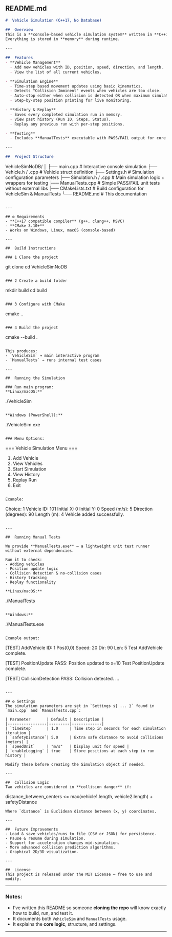 

## **README.md**

```markdown
#  Vehicle Simulation (C++17, No Database)

##  Overview
This is a **console-based vehicle simulation system** written in **C++17** that manages multiple vehicles, simulates their movement over time, detects potential collisions, logs simulation runs, and allows replay of past runs — all **without a database**.  
Everything is stored in **memory** during runtime.

---

##  Features
- **Vehicle Management**
  - Add new vehicles with ID, position, speed, direction, and length.
  - View the list of all current vehicles.

- **Simulation Engine**
  - Time-step based movement updates using basic kinematics.
  - Detects "Collision Imminent" events when vehicles are too close.
  - Auto-stop either when collision is detected OR when maximum simulation time reached.
  - Step-by-step position printing for live monitoring.

- **History & Replay**
  - Saves every completed simulation run in memory.
  - View past history (Run ID, Steps, Status).
  - Replay any previous run with per-step positions.

- **Testing**
  - Includes **ManualTests** executable with PASS/FAIL output for core logic (no external libraries like GoogleTest).

---

##  Project Structure

```
VehicleSimNoDB/
│
├── main.cpp              # Interactive console simulation
├── Vehicle.h / .cpp      # Vehicle struct definition
├── Settings.h            # Simulation configuration parameters
├── Simulation.h / .cpp   # Main simulation logic + wrappers for testing
├── ManualTests.cpp       # Simple PASS/FAIL unit tests without external libs
├── CMakeLists.txt        # Build configuration for VehicleSim & ManualTests
└── README.md             # This documentation
```

---

## ⚙ Requirements
- **C++17 compatible compiler** (g++, clang++, MSVC)
- **CMake 3.10+**
- Works on Windows, Linux, macOS (console-based)

---

##  Build Instructions

### 1 Clone the project
```
git clone 
cd VehicleSimNoDB
```

### 2 Create a build folder
```
mkdir build
cd build
```

### 3 Configure with CMake
```
cmake ..
```

### 4 Build the project
```
cmake --build .
```

This produces:
- `VehicleSim` → main interactive program
- `ManualTests` → runs internal test cases

---

##  Running the Simulation

### Run main program:
**Linux/macOS:**
```
./VehicleSim
```

**Windows (PowerShell):**
```
.\VehicleSim.exe
```

### Menu Options:
```
=== Vehicle Simulation Menu ===
1. Add Vehicle
2. View Vehicles
3. Start Simulation
4. View History
5. Replay Run
0. Exit
```

Example:
```
Choice: 1
Vehicle ID: 101
Initial X: 0
Initial Y: 0
Speed (m/s): 5
Direction (degrees): 90
Length (m): 4
 Vehicle added successfully.
```

---

##  Running Manual Tests

We provide **ManualTests.exe** — a lightweight unit test runner without external dependencies.

Run it to check:
- Adding vehicles
- Position update logic
- Collision detection & no-collision cases
- History tracking
- Replay functionality

**Linux/macOS:**
```
./ManualTests
```

**Windows:**
```
.\ManualTests.exe
```

Example output:
```
[TEST] AddVehicle
ID: 1 Pos(0,0) Speed: 20 Dir: 90 Len: 5
Test AddVehicle complete.

[TEST] PositionUpdate
PASS: Position updated to x=10
Test PositionUpdate complete.

[TEST] CollisionDetection
PASS: Collision detected.
...
```

---

## ⚙ Settings
The simulation parameters are set in `Settings s{ ... }` found in `main.cpp` and `ManualTests.cpp`:

| Parameter       | Default | Description |
|-----------------|---------|-------------|
| `timeStep`      | 1.0     | Time step in seconds for each simulation iteration |
| `safetyDistance`| 5.0     | Extra safe distance to avoid collisions (meters) |
| `speedUnit`     | "m/s"   | Display unit for speed |
| `enableLogging` | true    | Store positions at each step in run history |

Modify these before creating the Simulation object if needed.

---

##  Collision Logic
Two vehicles are considered in **collision danger** if:
```
distance_between_centers <= max(vehicle1.length, vehicle2.length) + safetyDistance
```
Where `distance` is Euclidean distance between (x, y) coordinates.

---

##  Future Improvements
- Load & save vehicles/runs to file (CSV or JSON) for persistence.
- Pause & resume during simulation.
- Support for acceleration changes mid-simulation.
- More advanced collision prediction algorithms.
- Graphical 2D/3D visualization.

---

##  License
This project is released under the MIT License — free to use and modify.
```

***

###  Notes:
- I’ve written this README so someone **cloning the repo** will know exactly how to build, run, and test it.
- It documents both `VehicleSim` and `ManualTests` usage.
- It explains the **core logic**, structure, and settings.

***
